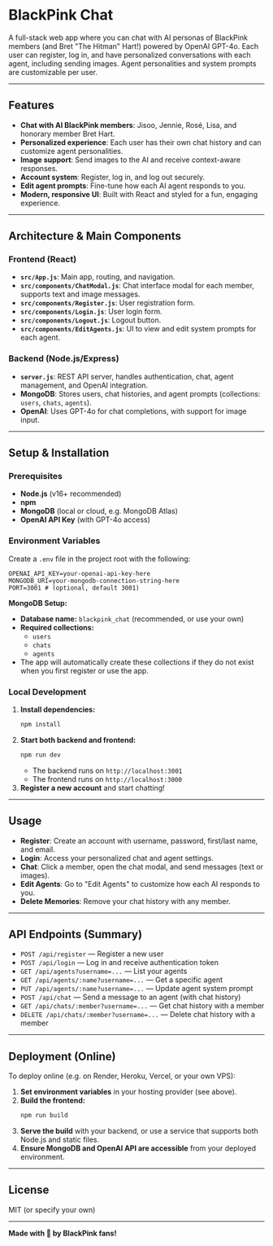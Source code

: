 # BlackPink Chat

A full-stack web app where you can chat with AI personas of BlackPink members (and Bret "The Hitman" Hart!) powered by OpenAI GPT-4o. Each user can register, log in, and have personalized conversations with each agent, including sending images. Agent personalities and system prompts are customizable per user.

---

## Features

- **Chat with AI BlackPink members**: Jisoo, Jennie, Rosé, Lisa, and honorary member Bret Hart.
- **Personalized experience**: Each user has their own chat history and can customize agent personalities.
- **Image support**: Send images to the AI and receive context-aware responses.
- **Account system**: Register, log in, and log out securely.
- **Edit agent prompts**: Fine-tune how each AI agent responds to you.
- **Modern, responsive UI**: Built with React and styled for a fun, engaging experience.

---

## Architecture & Main Components

### Frontend (React)
- **`src/App.js`**: Main app, routing, and navigation.
- **`src/components/ChatModal.js`**: Chat interface modal for each member, supports text and image messages.
- **`src/components/Register.js`**: User registration form.
- **`src/components/Login.js`**: User login form.
- **`src/components/Logout.js`**: Logout button.
- **`src/components/EditAgents.js`**: UI to view and edit system prompts for each agent.

### Backend (Node.js/Express)
- **`server.js`**: REST API server, handles authentication, chat, agent management, and OpenAI integration.
- **MongoDB**: Stores users, chat histories, and agent prompts (collections: `users`, `chats`, `agents`).
- **OpenAI**: Uses GPT-4o for chat completions, with support for image input.

---

## Setup & Installation

### Prerequisites
- **Node.js** (v16+ recommended)
- **npm**
- **MongoDB** (local or cloud, e.g. MongoDB Atlas)
- **OpenAI API Key** (with GPT-4o access)

### Environment Variables
Create a `.env` file in the project root with the following:

```
OPENAI_API_KEY=your-openai-api-key-here
MONGODB_URI=your-mongodb-connection-string-here
PORT=3001 # (optional, default 3001)
```

**MongoDB Setup:**
- **Database name:** `blackpink_chat` (recommended, or use your own)
- **Required collections:**
  - `users`
  - `chats`
  - `agents`
- The app will automatically create these collections if they do not exist when you first register or use the app.

### Local Development
1. **Install dependencies:**
   ```bash
   npm install
   ```
2. **Start both backend and frontend:**
   ```bash
   npm run dev
   ```
   - The backend runs on `http://localhost:3001`
   - The frontend runs on `http://localhost:3000`
3. **Register a new account** and start chatting!

---

## Usage
- **Register**: Create an account with username, password, first/last name, and email.
- **Login**: Access your personalized chat and agent settings.
- **Chat**: Click a member, open the chat modal, and send messages (text or images).
- **Edit Agents**: Go to "Edit Agents" to customize how each AI responds to you.
- **Delete Memories**: Remove your chat history with any member.

---

## API Endpoints (Summary)
- `POST /api/register` — Register a new user
- `POST /api/login` — Log in and receive authentication token
- `GET /api/agents?username=...` — List your agents
- `GET /api/agents/:name?username=...` — Get a specific agent
- `PUT /api/agents/:name?username=...` — Update agent system prompt
- `POST /api/chat` — Send a message to an agent (with chat history)
- `GET /api/chats/:member?username=...` — Get chat history with a member
- `DELETE /api/chats/:member?username=...` — Delete chat history with a member

---

## Deployment (Online)

To deploy online (e.g. on Render, Heroku, Vercel, or your own VPS):
1. **Set environment variables** in your hosting provider (see above).
2. **Build the frontend:**
   ```bash
   npm run build
   ```
3. **Serve the build** with your backend, or use a service that supports both Node.js and static files.
4. **Ensure MongoDB and OpenAI API are accessible** from your deployed environment.

---

## License
MIT (or specify your own)

---

**Made with 💖 by BlackPink fans!**